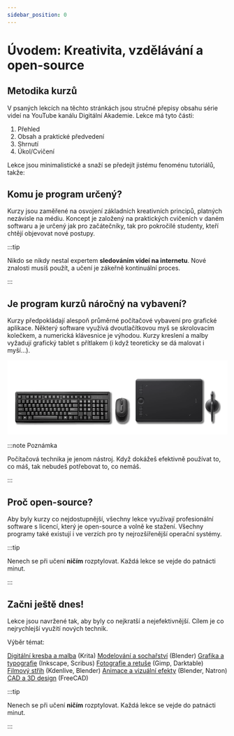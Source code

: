 ```yaml
---
sidebar_position: 0
---
```


# Úvodem: Kreativita, vzdělávání a open-source

## Metodika kurzů

V psaných lekcích na těchto stránkách jsou stručné přepisy obsahu série videí na YouTube kanálu Digitální Akademie. Lekce má tyto části:

1. Přehled
2. Obsah a praktické předvedení
3. Shrnutí
4. Úkol/Cvičení

Lekce jsou minimalistické a snaží se předejít jistému fenoménu tutoriálů, takže:


## Komu je program určený?

Kurzy jsou zaměřené na osvojení základních kreativních principů, platných nezávisle na médiu. Koncept je založený na praktických cvičeních v daném softwaru a je určený jak pro začátečníky, tak pro pokročilé studenty, kteří chtějí objevovat nové postupy.

:::tip

Nikdo se nikdy nestal expertem **sledováním videí na internetu**. Nové znalosti musíš použít, a učení je zákeřně kontinuální proces.

:::

## Je program kurzů náročný na vybavení?

Kurzy předpokládají alespoň průměrné počítačové vybavení pro grafické aplikace. Některý software využívá dvoutlačítkovou myš se skrolovacím kolečkem, a numerická klávesnice je výhodou. Kurzy kreslení a malby vyžadují grafický tablet s přítlakem (i když teoreticky se dá malovat i myší...).

![image](./img/akademie-vybaveni.png)

:::note Poznámka

 Počítačová technika je jenom nástroj. Když dokážeš efektivně používat to, co máš, tak nebudeš potřebovat to, co nemáš.

:::

## Proč open-source?

Aby byly kurzy co nejdostupnější, všechny lekce využívají profesionální software s licencí, který je open-source a volně ke stažení. Všechny programy také existují i ve verzích pro ty nejrozšířenější operační systémy.

:::tip

Nenech se při učení **ničím** rozptylovat. Každá lekce se vejde do patnácti minut.

:::
## Začni ještě dnes!
Lekce jsou navržené tak, aby byly co nejkratší a nejefektivnější. Cílem je co nejrychlejší využití nových technik.

Výběr témat:

[Digitální kresba a malba](01digitalnimalba/kresba-a-malba) (Krita)
[Modelování a sochařství](02modelovani/3D-modelovani) (Blender)
[Grafika a typografie](03grafika/grafika) (Inkscape, Scribus)
[Fotografie a retuše](04foto/foto) (Gimp, Darktable)
[Filmový střih](05film/film) (Kdenlive, Blender)
[Animace a vizuální efekty](06animace/animace) (Blender, Natron)
[CAD a 3D design](07cad/cad) (FreeCAD)

:::tip

Nenech se při učení **ničím** rozptylovat. Každá lekce se vejde do patnácti minut.

:::
